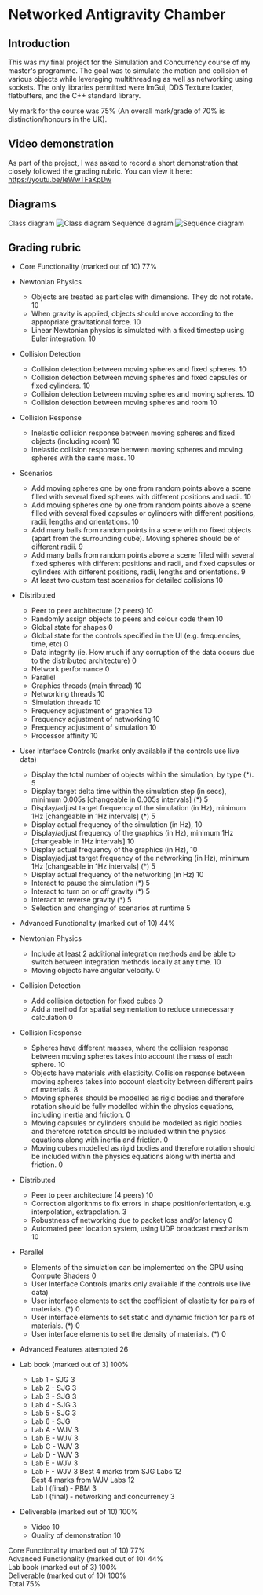 # Networked Antigravity Chamber
## Introduction
This was my final project for the Simulation and Concurrency course of my master's programme. The goal was to simulate the motion and collision of various objects while leveraging multithreading as well as networking using sockets. The only libraries permitted were ImGui, DDS Texture loader, flatbuffers, and the C++ standard library.

My mark for the course was 75% (An overall mark/grade of 70% is distinction/honours in the UK).
## Video demonstration 
As part of the project, I was asked to record a short demonstration that closely followed the grading rubric. You can view it here: https://youtu.be/IeWwTFaKpDw

## Diagrams
Class diagram
![Class diagram](https://github.com/user-attachments/assets/ecbd7590-9df2-4c15-8535-cd21ef35d2ca)
Sequence diagram
![Sequence diagram](https://github.com/user-attachments/assets/f78261f0-d474-40d3-96ca-9c2e01de460a)
## Grading rubric
* Core Functionality (marked out of 10)	77%
* Newtonian Physics
    - Objects are treated as particles with dimensions. They do not rotate.	10  
    - When gravity is applied, objects should move according to the appropriate gravitational force.	10  
    - Linear Newtonian physics is simulated with a fixed timestep using Euler integration.	10  
* Collision Detection	   
    - Collision detection between moving spheres and fixed spheres.	10  
    - Collision detection between moving spheres and fixed capsules or fixed cylinders.	10  
    - Collision detection between moving spheres and moving spheres.	10  
    - Collision detection between moving spheres and room	10  
* Collision Response	   
    - Inelastic collision response between moving spheres and fixed objects (including room)	10  
    - Inelastic collision response between moving spheres and moving spheres with the same mass.	10
* Scenarios
    - Add moving spheres one by one from random points above a scene filled with several fixed spheres with different positions and radii.	10  
    - Add moving spheres one by one from random points above a scene filled with several fixed capsules or cylinders with different positions, radii, lengths and orientations.	10  
    - Add many balls from random points in a scene with no fixed objects (apart from the surrounding cube). Moving spheres should be of different radii.	9  
    - Add many balls from random points above a scene filled with several fixed spheres with different positions and radii, and fixed capsules or cylinders with different positions, radii, lengths and orientations. 9
    - At least two custom test scenarios for detailed collisions	10  
* Distributed	   
    - Peer to peer architecture (2 peers)	10  
    - Randomly assign objects to peers and colour code them	10  
    - Global state for shapes	0  
    - Global state for the controls specified in the UI (e.g. frequencies, time, etc)	0  
    - Data integrity (ie. How much if any corruption of the data occurs due to the distributed architecture)	0  
    - Network performance	0  
    - Parallel	   
    - Graphics threads (main thread)	10  
    - Networking threads	10  
    - Simulation threads	10  
    - Frequency adjustment of graphics	10  
    - Frequency adjustment of networking	10  
    - Frequency adjustment of simulation	10  
    - Processor affinity	10  
* User Interface Controls (marks only available if the controls use live data)	   
    - Display the total number of objects within the simulation, by type (\*).	5  
    - Display target delta time within the simulation step (in secs), minimum 0.005s [changeable in 0.005s intervals] (\*)	5  
    - Display/adjust target frequency of the simulation (in Hz), minimum 1Hz [changeable in 1Hz intervals] (\*)	5  
    - Display actual frequency of the simulation (in Hz),	10  
    - Display/adjust frequency of the graphics (in Hz), minimum 1Hz [changeable in 1Hz intervals]	10  
    - Display actual frequency of the graphics (in Hz),	10  
    - Display/adjust target frequency of the networking (in Hz), minimum 1Hz [changeable in 1Hz intervals] (\*)	5  
    - Display actual frequency of the networking (in Hz)	10  
    - Interact to pause the simulation (\*)	5  
    - Interact to turn on or off gravity (\*)	5  
    - Interact to reverse gravity (\*)	5  
    - Selection and changing of scenarios at runtime	5  
 	 
* Advanced Functionality (marked out of 10)	44%  
* Newtonian Physics	   
    - Include at least 2 additional integration methods and be able to switch between integration methods locally at any time.	10  
    - Moving objects have angular velocity.	0  
* Collision Detection	   
    - Add collision detection for fixed cubes	0  
    - Add a method for spatial segmentation to reduce unnecessary calculation	0  
* Collision Response	   
    - Spheres have different masses, where the collision response between moving spheres takes into account the mass of each sphere.	10  
    - Objects have materials with elasticity. Collision response between moving spheres takes into account elasticity between different pairs of materials.	8  
    - Moving spheres should be modelled as rigid bodies and therefore rotation should be fully modelled within the physics equations, including inertia and friction.	0  
    - Moving capsules or cylinders should be modelled as rigid bodies and therefore rotation should be included within the physics equations along with inertia and friction.	0  
    - Moving cubes modelled as rigid bodies and therefore rotation should be included within the physics equations along with inertia and friction.	0  
* Distributed	   
    - Peer to peer architecture (4 peers)	10  
    - Correction algorithms to fix errors in shape position/orientation, e.g. interpolation, extrapolation.	3  
    - Robustness of networking due to packet loss and/or latency	0  
    - Automated peer location system, using UDP broadcast mechanism	10  
* Parallel	   
    - Elements of the simulation can be implemented on the GPU using Compute Shaders	0  
    - User Interface Controls (marks only available if the controls use live data)	   
    - User interface elements to set the coefficient of elasticity for pairs of materials. (\*)	0  
    - User interface elements to set static and dynamic friction for pairs of materials. (\*)	0  
    - User interface elements to set the density of materials. (\*)	0  
* Advanced Features attempted	26  
 	 
* Lab book (marked out of 3)	100%  
    - Lab 1 - SJG	3  
    - Lab 2 - SJG	3  
    - Lab 3 - SJG	3  
    - Lab 4 - SJG	3  
    - Lab 5 - SJG	3  
    - Lab 6 - SJG	   
    - Lab A - WJV	3  
    - Lab B - WJV	3  
    - Lab C - WJV	3  
    - Lab D - WJV	3  
    - Lab E - WJV	3  
    - Lab F - WJV	3
Best 4 marks from SJG Labs	12  
Best 4 marks from WJV Labs	12  
Lab I (final) - PBM	3  
Lab I (final) - networking and concurrency	3   	 
* Deliverable (marked out of 10)	100%  
    - Video	10  
    - Quality of demonstration	10

Core Functionality (marked out of 10)	77%  
Advanced Functionality (marked out of 10)	44%  
Lab book (marked out of 3)	100%  
Deliverable (marked out of 10)	100%  
Total	75%
